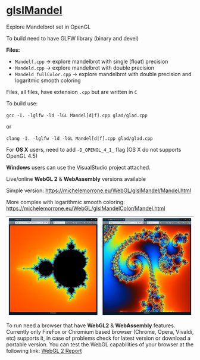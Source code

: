 # [**glslMandel**](http://www.michelemorrone.eu/WebGL/glslMandel/Mandel.html)

Explore Mandelbrot set in OpenGL 

To build need to have GLFW library (binary and devel)

**Files:**
- `Mandelf.cpp` -> explore mandelbrot with single (float) precision
- `Mandeld.cpp` -> explore mandelbrot with double precision
- `Mandeld_fullColor.cpp` -> explore mandelbrot with double precision and logaritmic smooth coloring

Files, all files, have extension `.cpp` but are written in `C`

To build use:

`gcc -I. -lglfw -ld -lGL Mandel[d|f].cpp glad/glad.cpp`

or

`clang -I. -lglfw -ld -lGL Mandel[d|f].cpp glad/glad.cpp`

For **OS X** users, need to add `-D_OPENGL_4_1_` flag (OS X do not supports OpenGL 4.5)

**Windows** users can use the VisualStudio project attached.

Live/online **WebGL 2** & **WebAssembly** versions available

Simple version: https://michelemorrone.eu/WebGL/glslMandel/Mandel.html

More complex with logarithmic smooth coloring: https://michelemorrone.eu/WebGL/glslMandelColor/Mandel.html


|![](https://raw.githubusercontent.com/BrutPitt/glslMandel/master/screenShots/Mandel.jpg)|![](https://raw.githubusercontent.com/BrutPitt/glslMandel/master/screenShots/Mandel2.jpg)|
| --- | --- |

To run need a browser that have **WebGL2** & **WebAssembly** features.
Currently only FireFox or Chromium based browser (Chrome, Opera, Vivaldi, etc) supports it, in case of problems check for latest version or download a portable version.
You can test the WebGL capabilities of your browser at the following link: [WebGL 2 Report](http://webglreport.com/?v=2)

